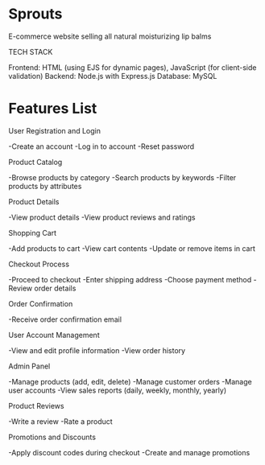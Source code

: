# Sprouts
E-commerce website selling all natural moisturizing lip balms

TECH STACK

Frontend: HTML (using EJS for dynamic pages), JavaScript (for client-side validation)
Backend: Node.js with Express.js
Database: MySQL

# Features List

User Registration and Login

-Create an account
-Log in to account
-Reset password

Product Catalog

-Browse products by category
-Search products by keywords
-Filter products by attributes

Product Details

-View product details
-View product reviews and ratings

Shopping Cart

-Add products to cart
-View cart contents
-Update or remove items in cart

Checkout Process

-Proceed to checkout
-Enter shipping address
-Choose payment method
-Review order details

Order Confirmation

-Receive order confirmation email

User Account Management

-View and edit profile information
-View order history

Admin Panel

-Manage products (add, edit, delete)
-Manage customer orders
-Manage user accounts
-View sales reports (daily, weekly, monthly, yearly)

Product Reviews

-Write a review
-Rate a product

Promotions and Discounts

-Apply discount codes during checkout
-Create and manage promotions

